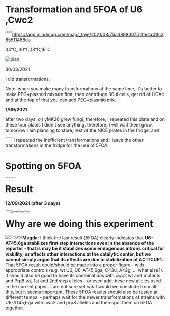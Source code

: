 # Transformation and 5FOA of U6 ,Cwc2

<img src=".\images\IMG-2085.jpg" alt="IMG-2085" style="zoom:25%;" align="left" />

https://app.mindmup.com/map/_free/2021/08/75a38980075111eca41fc385511468ea

34°C, 30°C,18°C,16°C 

![plan](.\images\plan-16301607175762.jpg)

30/08/2021

I did transformations. 

Note: when you make many transformations at the same time, it's better to make PEG+plasmid mixture first, then centrifuge 30ul cells, get rid of LiOAc  and at the top of that you can add PEG+plasmid mix. 

**1/09/2021**

after two days, on yMK20 grew fungi, therefore, I repeated this plate and on these four plates I didn't see anything. therefore, I will wait them grow.   tomorrow I am planning to store, rest of the NICE plates in the fridge. and 

<img src=".\images\IMG-2096.JPG" alt="IMG-2096" style="zoom:15%;" align="left" />

<img src=".\images\IMG-2097.JPG" alt="IMG-2097" style="zoom:15%;" align="left" />

I repeated the inefficient transformations and I leave the other transformations in the fridge for the use of 5FOA.

# Spotting on 5FOA

<img src=".\images\IMG-2144.JPG" alt="IMG-2144" style="zoom:20%;" align="left" />

<img src=".\images\IMG-2145.jpg" alt="IMG-2145" style="zoom:20%;" align="left"/>

# Result

**12/09/2021 (after 3 days)**

<img src=".\images\U6after3days-16318068250923.png" alt="U6after3days" style="zoom:15%;"  align="left"/>

<img src=".\images\after3daysCwc2-16315637535581.png" alt="after3daysCwc2" style="zoom:50%;" align="left" />

# Why are we doing this experiment

<img src=".\images\5FOApl.jpg" alt="5FOApl" style="zoom:80%;" align="left"/>

**Magda:** I think the last result (5FOA) clearly indicates that **U6-AT45,6ga stabilizes first step interactions even in the absence of the reporter - that is may be it stabilizes some endogenous introns critical for viability, or affects other interactions at the catalytic center, but we cannot simply argue that its effects are due to stabilization of ACT1CUP1.** That 5FOA result could/should be made into a proper figure - with appropriate controls (e.g. wt U6, U6-AT45,6ga, C43u, A42g, … what else?). It should also be good to have its combinations with cwc2 wt and mutants and Prp8 wt, 1st and 2nd step alleles - or even add these new alleles used in the current paper.. I am not sure yet what would we conclude from all this, but it seems important. These 5FOA results should also be tested at different temps. - perhaps wait for the newer transformations of strains with U6-AT45,6ga with cwc2 and prp8 alleles and then spot them on 5FOA together.

